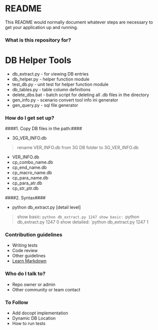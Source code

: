 # README #

This README would normally document whatever steps are necessary to get your application up and running.

### What is this repository for? ###

# DB Helper Tools #
* db_extract.py  - for viewing DB entries
* db_helper.py   - helper function module
* test_db.py     - unit test for helper function module
* db_tables.py   - table column definitions
* delete_dbs.bat - batch script for deleting all .db files in the directory
* gen_info.py    - scenario convert tool info ini generator
* gen_query.py   - sql file generator


### How do I get set up? ###

####1. Copy DB files in the path:####
* 3G_VER_INFO.db 
> rename VER_INFO.db from 3G DB folder to 3G_VER_INFO.db
* VER_INFO.db
* cp_combo_name.db
* cp_end_name.db
* cp_macro_name.db
* cp_para_name.db
* cp_para_atr.db
* cp_str_ptr.db

####2. Syntax####

* python db_extract.py <macro no> [detail level]
>    show basic: `python db_extract.py 1247
>    show basic: `python db_extract.py 1247 0
>    show detailed: `python db_extract.py 1247 1


### Contribution guidelines ###

* Writing tests
* Code review
* Other guidelines
* [Learn Markdown](https://bitbucket.org/tutorials/markdowndemo)

### Who do I talk to? ###

* Repo owner or admin
* Other community or team contact

### To Follow ###
* Add docopt implementation
* Dynamic DB Location
* How to run tests